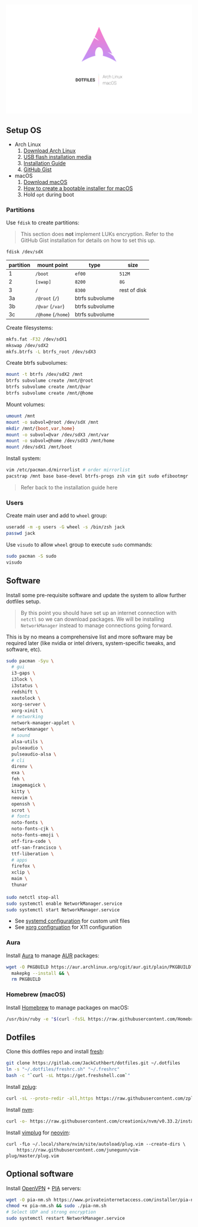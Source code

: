 ![header](header.jpg)

## Setup OS

* Arch Linux
  1. [Download Arch Linux](https://www.archlinux.org/download/)
  2. [USB flash installation media](https://wiki.archlinux.org/index.php/USB_flash_installation_media)
  3. [Installation Guide](https://wiki.archlinux.org/index.php/Installation_Guide)
  4. [GitHub Gist](https://gist.github.com/njam/85ab2771b40ccc7ddcef878eb82a0fe9)
* macOS
  1. [Download macOS](http://appstore.com/mac/macoshighsierra)
  2. [How to create a bootable installer for macOS](https://support.apple.com/en-us/HT201372)
  3. Hold `opt` during boot

### Partitions

Use `fdisk` to create partitions:

> This section does **not** implement LUKs encryption. Refer to the GitHub Gist installation for details on how to set this up.

```bash
fdisk /dev/sdX
```

partition | mount point        | type            | size
----------|--------------------|-----------------|-------------
1         | `/boot`            | `ef00`          | `512M`
2         | `[swap]`           | `8200`          | `8G`
3         | `/`                | `8300`          | rest of disk
3a        | `/@root` (`/`)     | btrfs subvolume |
3b        | `/@var` (`/var`)   | btrfs subvolume |
3c        | `/@home` (`/home`) | btrfs subvolume |

Create filesystems:

```bash
mkfs.fat -F32 /dev/sdX1
mkswap /dev/sdX2
mkfs.btrfs -L btrfs_root /dev/sdX3
```

Create btrfs subvolumes:

```bash
mount -t btrfs /dev/sdX2 /mnt
btrfs subvolume create /mnt/@root
btrfs subvolume create /mnt/@var
btrfs subvolume create /mnt/@home
```

Mount volumes:

```bash
umount /mnt
mount -o subvol=@root /dev/sdX /mnt
mkdir /mnt/{boot,var,home}
mount -o subvol=@var /dev/sdX3 /mnt/var
mount -o subvol=@home /dev/sdX3 /mnt/home
mount /dev/sdX1 /mnt/boot
```

Install system:

```bash
vim /etc/pacman.d/mirrorlist # order mirrorlist
pacstrap /mnt base base-devel btrfs-progs zsh vim git sudo efibootmgr
```

> Refer back to the installation guide here

### Users

Create main user and add to `wheel` group:

```bash
useradd -m -g users -G wheel -s /bin/zsh jack
passwd jack
```

Use `visudo` to allow `wheel` group to execute `sudo` commands:

```bash
sudo pacman -S sudo
visudo
```

## Software

Install some pre-requisite software and update the system to allow further dotfiles setup.

> By this point you should have set up an internet connection with `netctl` so we can download packages. We will be installing `NetworkManager` instead to manage connections going forward.

This is by no means a comprehensive list and more software may be required later (like nvidia or intel drivers, system-specific tweaks, and software, etc).

```bash
sudo pacman -Syu \
  # gui
  i3-gaps \
  i3lock \
  i3status \
  redshift \
  xautolock \
  xorg-server \
  xorg-xinit \
  # networking
  network-manager-applet \
  networkmanager \
  # sound
  alsa-utils \
  pulseaudio \
  pulseaudio-alsa \
  # cli
  direnv \
  exa \
  feh \
  imagemagick \
  kitty \
  neovim \
  openssh \
  scrot \
  # fonts
  noto-fonts \
  noto-fonts-cjk \
  noto-fonts-emoji \
  otf-fira-code \
  otf-san-francisco \
  ttf-liberation \
  # apps
  firefox \
  xclip \
  maim \
  thunar

sudo netctl stop-all
sudo systemctl enable NetworkManager.service
sudo systemctl start NetworkManager.service
```

* See [systemd configuration](./systemd) for custom unit files
* See [xorg configruation](./xorg) for X11 configuration

### Aura

Install [Aura](https://github.com/aurapm/aura) to manage [AUR](https://aur.archlinux.org) packages:

```bash
wget -O PKGBUILD https://aur.archlinux.org/cgit/aur.git/plain/PKGBUILD?h=aura-bin && \
  makepkg --install && \
  rm PKGBUILD
```

### Homebrew (macOS)

Install [Homebrew](https://brew.sh/) to manage packages on macOS:

```bash
/usr/bin/ruby -e "$(curl -fsSL https://raw.githubusercontent.com/Homebrew/install/master/install)"
```

## Dotfiles

Clone this dotfiles repo and install [fresh](https://freshshell.com):

```bash
git clone https://gitlab.com/JackCuthbert/dotfiles.git ~/.dotfiles
ln -s "~/.dotfiles/freshrc.sh" "~/.freshrc"
bash -c "`curl -sL https://get.freshshell.com`"
```

Install [zplug](https://github.com/zplug/zplug):

```bash
curl -sL --proto-redir -all,https https://raw.githubusercontent.com/zplug/installer/master/installer.zsh | zsh
```

Install [nvm](https://github.com/creationix/nvm):

```bash
curl -o- https://raw.githubusercontent.com/creationix/nvm/v0.33.2/install.sh | bash`
```

Install [vimplug](https://github.com/junegunn/vim-plug) for [neovim](https://neovim.io/):

```
curl -fLo ~/.local/share/nvim/site/autoload/plug.vim --create-dirs \
    https://raw.githubusercontent.com/junegunn/vim-plug/master/plug.vim
```


## Optional software

Install [OpenVPN](https://openvpn.net/) + [PIA](https://privateinternetaccess.com/) servers:

```bash
wget -O pia-nm.sh https://www.privateinternetaccess.com/installer/pia-nm.sh
chmod +x pia-nm.sh && sudo ./pia-nm.sh
# Select UDP and strong encryption
sudo systemctl restart NetworkManager.service
```
